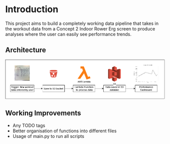 # Introduction

This project aims to build a completely working data pipeline that takes in the workout data from a Concept 2 Indoor Rower Erg screen to produce analyses where the user can easily see performance trends.

## Architecture
![Diagram showcasing project architecture](Project_architecture.png)

## Working Improvements
* Any TODO tags
* Better organisation of functions into different files
* Usage of main.py to run all scripts